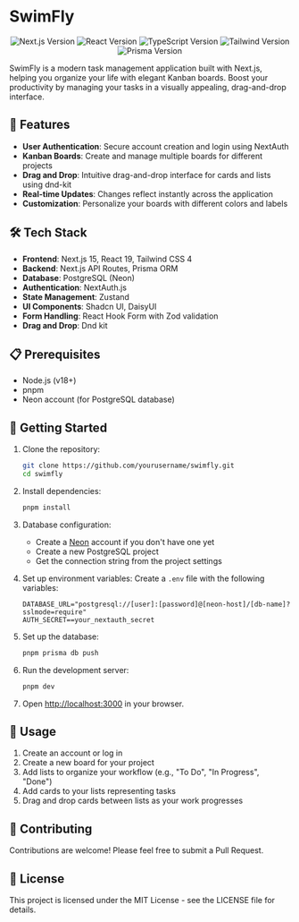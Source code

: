 # SwimFly

<p align="center">
  <img src="https://img.shields.io/badge/Next.js-15.2-blue.svg" alt="Next.js Version" />
  <img src="https://img.shields.io/badge/React-19.0-61DAFB.svg" alt="React Version" />
  <img src="https://img.shields.io/badge/TypeScript-5.0-3178C6.svg" alt="TypeScript Version" />
  <img src="https://img.shields.io/badge/Tailwind-4.0-38B2AC.svg" alt="Tailwind Version" />
  <img src="https://img.shields.io/badge/Prisma-6.5-2D3748.svg" alt="Prisma Version" />
</p>

SwimFly is a modern task management application built with Next.js, helping you organize your life with elegant Kanban boards. Boost your productivity by managing your tasks in a visually appealing, drag-and-drop interface.

## 🚀 Features

-   **User Authentication**: Secure account creation and login using NextAuth
-   **Kanban Boards**: Create and manage multiple boards for different projects
-   **Drag and Drop**: Intuitive drag-and-drop interface for cards and lists using dnd-kit
-   **Real-time Updates**: Changes reflect instantly across the application
-   **Customization**: Personalize your boards with different colors and labels

## 🛠️ Tech Stack

-   **Frontend**: Next.js 15, React 19, Tailwind CSS 4
-   **Backend**: Next.js API Routes, Prisma ORM
-   **Database**: PostgreSQL (Neon)
-   **Authentication**: NextAuth.js
-   **State Management**: Zustand
-   **UI Components**: Shadcn UI, DaisyUI
-   **Form Handling**: React Hook Form with Zod validation
-   **Drag and Drop**: Dnd kit

## 📋 Prerequisites

-   Node.js (v18+)
-   pnpm
-   Neon account (for PostgreSQL database)

## 🚀 Getting Started

1. Clone the repository:

    ```bash
    git clone https://github.com/yourusername/swimfly.git
    cd swimfly
    ```

2. Install dependencies:

    ```bash
    pnpm install
    ```

3. Database configuration:

    - Create a [Neon](https://neon.tech/) account if you don't have one yet
    - Create a new PostgreSQL project
    - Get the connection string from the project settings

4. Set up environment variables:
   Create a `.env` file with the following variables:

    ```
    DATABASE_URL="postgresql://[user]:[password]@[neon-host]/[db-name]?sslmode=require"
    AUTH_SECRET==your_nextauth_secret
    ```

5. Set up the database:

    ```bash
    pnpm prisma db push
    ```

6. Run the development server:

    ```bash
    pnpm dev
    ```

7. Open [http://localhost:3000](http://localhost:3000) in your browser.

## 📱 Usage

1. Create an account or log in
2. Create a new board for your project
3. Add lists to organize your workflow (e.g., "To Do", "In Progress", "Done")
4. Add cards to your lists representing tasks
5. Drag and drop cards between lists as your work progresses

## 🤝 Contributing

Contributions are welcome! Please feel free to submit a Pull Request.

## 📄 License

This project is licensed under the MIT License - see the LICENSE file for details.
